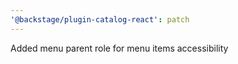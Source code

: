 ```yaml
---
'@backstage/plugin-catalog-react': patch
---
```


Added menu parent role for menu items accessibility
